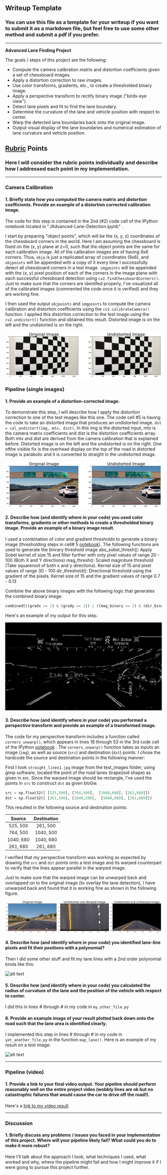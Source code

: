 ## Writeup Template

### You can use this file as a template for your writeup if you want to submit it as a markdown file, but feel free to use some other method and submit a pdf if you prefer.

---

**Advanced Lane Finding Project**

The goals / steps of this project are the following:

* Compute the camera calibration matrix and distortion coefficients given a set of chessboard images.
* Apply a distortion correction to raw images.
* Use color transforms, gradients, etc., to create a thresholded binary image.
* Apply a perspective transform to rectify binary image ("birds-eye view").
* Detect lane pixels and fit to find the lane boundary.
* Determine the curvature of the lane and vehicle position with respect to center.
* Warp the detected lane boundaries back onto the original image.
* Output visual display of the lane boundaries and numerical estimation of lane curvature and vehicle position.

[//]: # (Image References)

[image1]: ./output_images/undistorted_checker.png "undistortedchecker"
[image2]: ./output_images/undistorted_image.png "UndistortedReal"
[image3]: ./output_images/combined_gradient_binary.png "Binary Example"
[image4]: ./output_images/warped_image_sample.png "Warp Example"
[image5]: ./examples/color_fit_lines.jpg "Fit Visual"
[image6]: ./examples/example_output.jpg "Output"
[video1]: ./project_video.mp4 "Video"

## [Rubric](https://review.udacity.com/#!/rubrics/571/view) Points

### Here I will consider the rubric points individually and describe how I addressed each point in my implementation.  

---



### Camera Calibration

#### 1. Briefly state how you computed the camera matrix and distortion coefficients. Provide an example of a distortion corrected calibration image.

The code for this step is contained in the 2nd (#2) code cell of the IPython notebook located in "./Advanced-Lane-Detection.ipynb" .  

I start by preparing "object points", which will be the (x, y, z) coordinates of the chessboard corners in the world. Here I am assuming the chessboard is fixed on the (x, y) plane at z=0, such that the object points are the same for each calibration image. All of the calibration images are of having 9x6 corners.  Thus, `objp` is just a replicated array of coordinates (9x6), and `objpoints` will be appended with a copy of it every time I successfully detect all chessboard corners in a test image.  `imgpoints` will be appended with the (x, y) pixel position of each of the corners in the image plane with each successful chessboard detection using `cv2.findChessboardCorners()`. Just to make sure that the corners are identifed properly, I've visualized all of the calibrated images (commented the code once it is verified) and they are working fine.  

I then used the output `objpoints` and `imgpoints` to compute the camera calibration and distortion coefficients using the `cv2.calibrateCamera()` function.  I applied this distortion correction to the test image using the `cv2.undistort()` function and obtained this result. Distorted image is on the left and the undistorted is on the right. 

![checker images][image1]

### Pipeline (single images)

#### 1. Provide an example of a distortion-corrected image.

To demonstrate this step, I will describe how I apply the distortion correction to one of the test images like this one. The code cell #5 is having the code to take an distorted image that produces an undistorted image. `dst = cal_undistort(img, mtx, dist)`, In this img is the distorted input, mtx is the camera matrix coefficients and dist is the distortion coefficients array. Both mtx and dist are derived from the camera calibration that is explained before. Distorted image is on the left and the undistorted is on the right. One ofthe visible fix is the overhead display on the top of the road in distorted image is parabolic and it is converted to straight in the undistorted image.

![undistorted Images][image2]


#### 2. Describe how (and identify where in your code) you used color transforms, gradients or other methods to create a thresholded binary image.  Provide an example of a binary image result.

I used a combination of color and gradient thresholds to generate a binary image (thresholding steps in cell# 5 [notebook](./Advanced-Lane-Detection.ipynb)). The following functions are used to generate the binrary threshold image
      abs_sobel_thresh(): Apply Sobel kernel of size 15 and filter further with only pixel values of range 20 - 100 (Both X and Y directions)
      mag_thresh(): Scaled maginiture threshold (Take squareroot of both x and y directions). Kernel size of 15 and pixel values of range 30 - 100
      dir_threshold(): Directional threshold using the gradient of the pixels. Kernel size of 15 and the gradient values of range  0.7 - 0.13 
      
Combine the above binary images with the following logic that generates the combined binary image:
```python
combined[((gradx == 1) & (grady == 1)) | ((mag_binary == 1) & (dir_binary == 1))] = 1
```
Here's an example of my output for this step. 

![alt text][image3]

#### 3. Describe how (and identify where in your code) you performed a perspective transform and provide an example of a transformed image.

The code for my perspective transform includes a function called `corners_unwarp()`, which appears in lines 18 through 53 in the  3rd code cell of the IPython [notebook](./Advanced-Lane-Detection.ipynb) .  The `corners_unwarp()` function takes as inputs an image (`img`), as well as source (`src`) and destination (`dst`) points.  I chose the hardcode the source and destination points in the following manner:

First I took `straight_lines1.jpg` image from the test_images folder, using gimp software, located the point of the road lanes (trapezoid shape) as given in src. Since the warped image should be rectangle, I've used the points in `src` to construct `dst`  as given blo0w.

```python
src = np.float32([ [525,500], [764,500],  [1040,680], [261,680]])
dst = np.float32([ [261,500], [1040,500],  [1040,680], [261,680]])
```

This resulted in the following source and destination points:

| Source        | Destination   | 
|:-------------:|:-------------:| 
| 525, 500      | 261, 500        | 
| 764, 500      | 1040, 500      |
| 1040, 680     | 1040, 680      |
| 261, 680      | 261, 680        |

I verified that my perspective transform was working as expected by drawing the `src` and `dst` points onto a test image and its warped counterpart to verify that the lines appear parallel in the warped image.

Just to make sure that the warped image can be unwarped back and overlapped on to the original image (to overlay the lane detection), I have unwarped back and found that it is working fine as shown in the following figure.

![alt text][image4]

#### 4. Describe how (and identify where in your code) you identified lane-line pixels and fit their positions with a polynomial?

Then I did some other stuff and fit my lane lines with a 2nd order polynomial kinda like this:

![alt text][image5]

#### 5. Describe how (and identify where in your code) you calculated the radius of curvature of the lane and the position of the vehicle with respect to center.

I did this in lines # through # in my code in `my_other_file.py`

#### 6. Provide an example image of your result plotted back down onto the road such that the lane area is identified clearly.

I implemented this step in lines # through # in my code in `yet_another_file.py` in the function `map_lane()`.  Here is an example of my result on a test image:

![alt text][image6]

---

### Pipeline (video)

#### 1. Provide a link to your final video output.  Your pipeline should perform reasonably well on the entire project video (wobbly lines are ok but no catastrophic failures that would cause the car to drive off the road!).

Here's a [link to my video result](./project_video.mp4)

---

### Discussion

#### 1. Briefly discuss any problems / issues you faced in your implementation of this project.  Where will your pipeline likely fail?  What could you do to make it more robust?

Here I'll talk about the approach I took, what techniques I used, what worked and why, where the pipeline might fail and how I might improve it if I were going to pursue this project further.  
